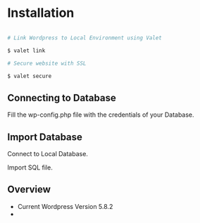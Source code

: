 # Installation

```bash

# Link Wordpress to Local Environment using Valet

$ valet link

# Secure website with SSL

$ valet secure

```

## Connecting to Database

Fill the wp-config.php file with the credentials of your Database.

## Import Database

Connect to Local Database.

Import SQL file.

## Overview

- Current Wordpress Version 5.8.2
-
